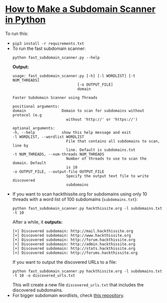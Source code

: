 # [How to Make a Subdomain Scanner in Python](https://www.thepythoncode.com/article/make-subdomain-scanner-python)
To run this:
- `pip3 install -r requirements.txt`
- To run the fast subdomain scanner:
    ```
    python fast_subdomain_scanner.py --help
    ```
    **Output:**
    ```
    usage: fast_subdomain_scanner.py [-h] [-l WORDLIST] [-t NUM_THREADS]       
                                 [-o OUTPUT_FILE]
                                 domain

    Faster Subdomain Scanner using Threads

    positional arguments:
    domain                Domain to scan for subdomains without protocol (e.g
                            without 'http://' or 'https://')

    optional arguments:
    -h, --help            show this help message and exit
    -l WORDLIST, --wordlist WORDLIST
                            File that contains all subdomains to scan, line by
                            line. Default is subdomains.txt
    -t NUM_THREADS, --num-threads NUM_THREADS
                            Number of threads to use to scan the domain. Default
                            is 10
    -o OUTPUT_FILE, --output-file OUTPUT_FILE
                            Specify the output text file to write discovered
                            subdomains
    ```
- If you want to scan hackthissite.org for subdomains using only 10 threads with a word list of 100 subdomains (`subdomains.txt`):
    ```
    python fast_subdomain_scanner.py hackthissite.org -l subdomains.txt -t 10
    ```
    After a while, it **outputs:**
    ```
    [+] Discovered subdomain: http://mail.hackthissite.org
    [+] Discovered subdomain: http://www.hackthissite.org
    [+] Discovered subdomain: http://forum.hackthissite.org
    [+] Discovered subdomain: http://admin.hackthissite.org
    [+] Discovered subdomain: http://stats.hackthissite.org
    [+] Discovered subdomain: http://forums.hackthissite.org
    ```
    If you want to output the discovered URLs to a file:
    ```
    python fast_subdomain_scanner.py hackthissite.org -l subdomains.txt -t 10 -o discovered_urls.txt
    ```
    This will create a new file `discovered_urls.txt` that includes the discovered subdomains.
- For bigger subdomain wordlists, check [this repository](https://github.com/rbsec/dnscan).
